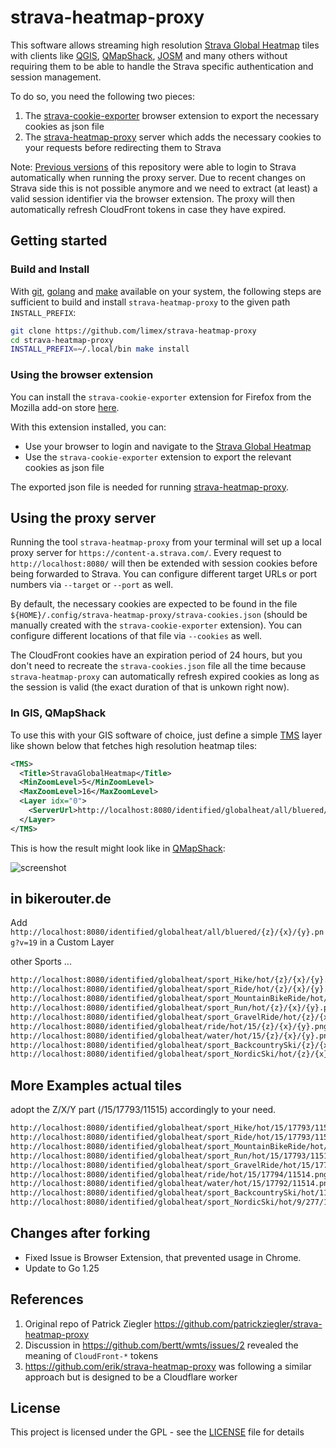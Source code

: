 # strava-heatmap-proxy

This software allows streaming high resolution [Strava Global Heatmap](https://www.strava.com/maps/global-heatmap) tiles with clients like [QGIS](https://qgis.org/de/site/), [QMapShack](https://github.com/Maproom/qmapshack/wiki), [JOSM](https://josm.openstreetmap.de/) and many others without requiring them to be able to handle the Strava specific authentication and session management.

To do so, you need the following two pieces:
1. The [strava-cookie-exporter](#using-the-browser-extension) browser extension to export the necessary cookies as json file
1. The [strava-heatmap-proxy](#using-the-proxy-server) server which adds the necessary cookies to your requests before redirecting them to Strava

Note: [Previous versions](https://github.com/patrickziegler/strava-heatmap-proxy/tree/v1) of this repository were able to login to Strava automatically when running the proxy server.
Due to recent changes on Strava side this is not possible anymore and we need to extract (at least) a valid session identifier via the browser extension.
The proxy will then automatically refresh CloudFront tokens in case they have expired.

## Getting started

### Build and Install

With [git](https://git-scm.com/downloads), [golang](https://go.dev/) and [make](https://www.gnu.org/software/make/) available on your system, the following steps are sufficient to build and install `strava-heatmap-proxy` to the given path `INSTALL_PREFIX`:

```sh
git clone https://github.com/limex/strava-heatmap-proxy
cd strava-heatmap-proxy
INSTALL_PREFIX=~/.local/bin make install
```

### Using the browser extension

You can install the `strava-cookie-exporter` extension for Firefox from the Mozilla add-on store [here](https://addons.mozilla.org/de/firefox/addon/strava-cookie-exporter/).

With this extension installed, you can:
- Use your browser to login and navigate to the [Strava Global Heatmap](https://www.strava.com/maps/global-heatmap)
- Use the `strava-cookie-exporter` extension to export the relevant cookies as json file

The exported json file is needed for running [strava-heatmap-proxy](#using-the-proxy-server).

## Using the proxy server

Running the tool `strava-heatmap-proxy` from your terminal will set up a local proxy server for `https://content-a.strava.com/`.
Every request to `http://localhost:8080/` will then be extended with session cookies before being forwarded to Strava.
You can configure different target URLs or port numbers via `--target` or `--port` as well.

By default, the necessary cookies are expected to be found in the file `${HOME}/.config/strava-heatmap-proxy/strava-cookies.json` (should be manually created with the `strava-cookie-exporter` extension).
You can configure different locations of that file via `--cookies` as well.

The CloudFront cookies have an expiration period of 24 hours, but you don't need to recreate the `strava-cookies.json` file all the time because `strava-heatmap-proxy` can automatically refresh expired cookies as long as the session is valid (the exact duration of that is unkown right now).

### In GIS, QMapShack

To use this with your GIS software of choice, just define a simple [TMS](https://wiki.openstreetmap.org/wiki/TMS) layer like shown below that fetches high resolution heatmap tiles:

```xml
<TMS>
  <Title>StravaGlobalHeatmap</Title>
  <MinZoomLevel>5</MinZoomLevel>
  <MaxZoomLevel>16</MaxZoomLevel>
  <Layer idx="0">
    <ServerUrl>http://localhost:8080/identified/globalheat/all/bluered/%1/%2/%3.png?v=19</ServerUrl>
  </Layer>
</TMS>
```

This is how the result might look like in [QMapShack](https://github.com/Maproom/qmapshack/wiki):

![screenshot](https://addons.mozilla.org/user-media/previews/full/327/327795.png)


## in bikerouter.de

Add `http://localhost:8080/identified/globalheat/all/bluered/{z}/{x}/{y}.png?v=19` in a Custom Layer  

other Sports ...

```txt
http://localhost:8080/identified/globalheat/sport_Hike/hot/{z}/{x}/{y}.png?v=19
http://localhost:8080/identified/globalheat/sport_Ride/hot/{z}/{x}/{y}.png?v=19
http://localhost:8080/identified/globalheat/sport_MountainBikeRide/hot/{z}/{x}/{y}.png?v=19
http://localhost:8080/identified/globalheat/sport_Run/hot/{z}/{x}/{y}.png?v=19
http://localhost:8080/identified/globalheat/sport_GravelRide/hot/{z}/{x}/{y}.png?v=19
http://localhost:8080/identified/globalheat/ride/hot/15/{z}/{x}/{y}.png?v=19
http://localhost:8080/identified/globalheat/water/hot/15/{z}/{x}/{y}.png?v=19
http://localhost:8080/identified/globalheat/sport_BackcountrySki/{z}/{x}/{y}.png?v=19
http://localhost:8080/identified/globalheat/sport_NordicSki/hot/{z}/{x}/{y}.png?v=19
```


## More Examples actual tiles

adopt the Z/X/Y part (/15/17793/11515) accordingly to your need.

```txt
http://localhost:8080/identified/globalheat/sport_Hike/hot/15/17793/11515.png?v=19
http://localhost:8080/identified/globalheat/sport_Ride/hot/15/17793/11514.png?v=19
http://localhost:8080/identified/globalheat/sport_MountainBikeRide/hot/15/17793/11515.png?v=19
http://localhost:8080/identified/globalheat/sport_Run/hot/15/17793/11515.png?v=19
http://localhost:8080/identified/globalheat/sport_GravelRide/hot/15/17794/11514.png?v=19
http://localhost:8080/identified/globalheat/ride/hot/15/17794/11514.png?v=19
http://localhost:8080/identified/globalheat/water/hot/15/17792/11514.png?v=19
http://localhost:8080/identified/globalheat/sport_BackcountrySki/hot/11/1112/719.png?v=19
http://localhost:8080/identified/globalheat/sport_NordicSki/hot/9/277/179.png?v=19
```

## Changes after forking 

- Fixed Issue is Browser Extension, that prevented usage in Chrome.
- Update to Go 1.25

## References

1. Original repo of Patrick Ziegler https://github.com/patrickziegler/strava-heatmap-proxy 
1. Discussion in https://github.com/bertt/wmts/issues/2 revealed the meaning of `CloudFront-*` tokens
1. https://github.com/erik/strava-heatmap-proxy was following a similar approach but is designed to be a Cloudflare worker

## License

This project is licensed under the GPL - see the [LICENSE](LICENSE) file for details


